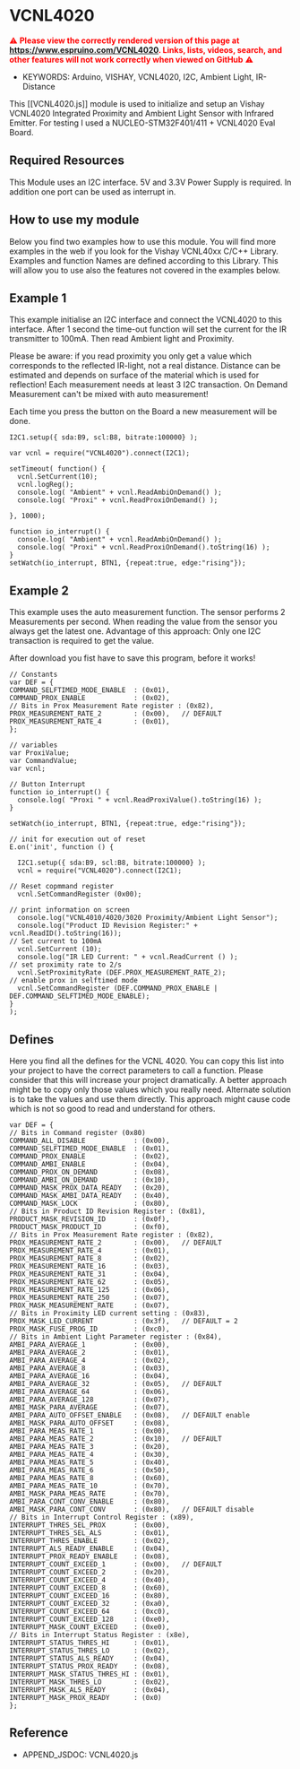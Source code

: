 <!--- Copyright (c) 2017 Joachim Klein. See the file LICENSE for copying permission. -->
VCNL4020
=====================

<span style="color:red">:warning: **Please view the correctly rendered version of this page at https://www.espruino.com/VCNL4020. Links, lists, videos, search, and other features will not work correctly when viewed on GitHub** :warning:</span>

* KEYWORDS: Arduino, VISHAY, VCNL4020, I2C, Ambient Light, IR-Distance

This [[VCNL4020.js]] module is used to initialize and setup an Vishay VCNL4020 Integrated Proximity and Ambient Light Sensor with
Infrared Emitter.
For testing I used a NUCLEO-STM32F401/411 + VCNL4020 Eval Board. 

## Required Resources
This Module uses an I2C interface. 
5V and 3.3V Power Supply is required.
In addition one port can be used as interrupt in.

## How to use my module
Below you find two examples how to use this module.
You will find more examples in the web if you look for the Vishay VCNL40xx C/C++ Library.
Examples and function Names are defined according to this Library. 
This will allow you to use also the features not covered in the examples below.

## Example 1
This example initialise an I2C interface and connect the VCNL4020 to this interface.
After 1 second the time-out function will set the current for the IR transmitter to 100mA. 
Then read Ambient light and Proximity.

Please be aware: if you read proximity you only get a value which corresponds to the reflected IR-light, not a real distance.
Distance can be estimated and depends on surface of the material which is used for reflection!
Each measurement needs at least 3 I2C transaction.
On Demand Measurement can't be mixed with auto measurement!

Each time you press the button on the Board a new measurement will be done.

```
I2C1.setup({ sda:B9, scl:B8, bitrate:100000} );

var vcnl = require("VCNL4020").connect(I2C1);

setTimeout( function() {
  vcnl.SetCurrent(10);
  vcnl.logReg();
  console.log( "Ambient" + vcnl.ReadAmbiOnDemand() );
  console.log( "Proxi" + vcnl.ReadProxiOnDemand() );
  
}, 1000);

function io_interrupt() {
  console.log( "Ambient" + vcnl.ReadAmbiOnDemand() );
  console.log( "Proxi" + vcnl.ReadProxiOnDemand().toString(16) );
}
setWatch(io_interrupt, BTN1, {repeat:true, edge:"rising"});
```

## Example 2

This example uses the auto measurement function.
The sensor performs 2 Measurements per second.
When reading the value from the sensor you always get the latest one.
Advantage of this approach: Only one I2C transaction is required to get the value.

After download you fist have to save this program, before it works!

```
// Constants
var DEF = {
COMMAND_SELFTIMED_MODE_ENABLE  : (0x01),
COMMAND_PROX_ENABLE            : (0x02),
// Bits in Prox Measurement Rate register : (0x82),
PROX_MEASUREMENT_RATE_2        : (0x00),   // DEFAULT
PROX_MEASUREMENT_RATE_4        : (0x01),
};

// variables
var ProxiValue;
var CommandValue;
var vcnl;

// Button Interrupt
function io_interrupt() {
  console.log( "Proxi " + vcnl.ReadProxiValue().toString(16) );
}

setWatch(io_interrupt, BTN1, {repeat:true, edge:"rising"});

// init for execution out of reset
E.on('init', function () {

  I2C1.setup({ sda:B9, scl:B8, bitrate:100000} );
  vcnl = require("VCNL4020").connect(I2C1);

// Reset copmmand register
  vcnl.SetCommandRegister (0x00);
  
// print information on screen
  console.log("VCNL4010/4020/3020 Proximity/Ambient Light Sensor");
  console.log("Product ID Revision Register:" + vcnl.ReadID().toString(16));
// Set current to 100mA
  vcnl.SetCurrent (10);
  console.log("IR LED Current: " + vcnl.ReadCurrent () );
// set proximity rate to 2/s
  vcnl.SetProximityRate (DEF.PROX_MEASUREMENT_RATE_2); 
// enable prox in selftimed mode
  vcnl.SetCommandRegister (DEF.COMMAND_PROX_ENABLE | DEF.COMMAND_SELFTIMED_MODE_ENABLE);
}
);

```

## Defines
Here you find all the defines for the VCNL 4020. You can copy this list into your project to have the correct parameters to call a function.
Please consider that this will increase your project dramatically. A better approach might be to copy only those values which you really need.
Alternate solution is to take the values and use them directly. This approach might cause code which is not so good to read and understand for others.

```
var DEF = {
// Bits in Command register (0x80)
COMMAND_ALL_DISABLE            : (0x00),
COMMAND_SELFTIMED_MODE_ENABLE  : (0x01),
COMMAND_PROX_ENABLE            : (0x02),
COMMAND_AMBI_ENABLE            : (0x04),
COMMAND_PROX_ON_DEMAND         : (0x08),
COMMAND_AMBI_ON_DEMAND         : (0x10),
COMMAND_MASK_PROX_DATA_READY   : (0x20),
COMMAND_MASK_AMBI_DATA_READY   : (0x40),
COMMAND_MASK_LOCK 			   : (0x80),
// Bits in Product ID Revision Register : (0x81),
PRODUCT_MASK_REVISION_ID       : (0x0f),
PRODUCT_MASK_PRODUCT_ID        : (0xf0),
// Bits in Prox Measurement Rate register : (0x82),
PROX_MEASUREMENT_RATE_2        : (0x00),   // DEFAULT
PROX_MEASUREMENT_RATE_4        : (0x01),
PROX_MEASUREMENT_RATE_8        : (0x02),
PROX_MEASUREMENT_RATE_16       : (0x03),
PROX_MEASUREMENT_RATE_31       : (0x04),
PROX_MEASUREMENT_RATE_62       : (0x05),
PROX_MEASUREMENT_RATE_125      : (0x06),
PROX_MEASUREMENT_RATE_250      : (0x07),
PROX_MASK_MEASUREMENT_RATE     : (0x07),
// Bits in Proximity LED current setting : (0x83),
PROX_MASK_LED_CURRENT          : (0x3f),   // DEFAULT = 2
PROX_MASK_FUSE_PROG_ID         : (0xc0),
// Bits in Ambient Light Parameter register : (0x84),
AMBI_PARA_AVERAGE_1            : (0x00),
AMBI_PARA_AVERAGE_2            : (0x01),
AMBI_PARA_AVERAGE_4            : (0x02),
AMBI_PARA_AVERAGE_8            : (0x03),
AMBI_PARA_AVERAGE_16           : (0x04),
AMBI_PARA_AVERAGE_32           : (0x05),   // DEFAULT
AMBI_PARA_AVERAGE_64           : (0x06),
AMBI_PARA_AVERAGE_128          : (0x07),
AMBI_MASK_PARA_AVERAGE         : (0x07),
AMBI_PARA_AUTO_OFFSET_ENABLE   : (0x08),   // DEFAULT enable
AMBI_MASK_PARA_AUTO_OFFSET     : (0x08),
AMBI_PARA_MEAS_RATE_1          : (0x00),
AMBI_PARA_MEAS_RATE_2          : (0x10),   // DEFAULT
AMBI_PARA_MEAS_RATE_3          : (0x20),
AMBI_PARA_MEAS_RATE_4          : (0x30),
AMBI_PARA_MEAS_RATE_5          : (0x40),
AMBI_PARA_MEAS_RATE_6          : (0x50),
AMBI_PARA_MEAS_RATE_8          : (0x60),
AMBI_PARA_MEAS_RATE_10         : (0x70),
AMBI_MASK_PARA_MEAS_RATE       : (0x70),
AMBI_PARA_CONT_CONV_ENABLE     : (0x80),
AMBI_MASK_PARA_CONT_CONV       : (0x80),   // DEFAULT disable
// Bits in Interrupt Control Register : (x89),
INTERRUPT_THRES_SEL_PROX       : (0x00),
INTERRUPT_THRES_SEL_ALS        : (0x01),
INTERRUPT_THRES_ENABLE         : (0x02),
INTERRUPT_ALS_READY_ENABLE     : (0x04),
INTERRUPT_PROX_READY_ENABLE    : (0x08),
INTERRUPT_COUNT_EXCEED_1       : (0x00),   // DEFAULT
INTERRUPT_COUNT_EXCEED_2       : (0x20),
INTERRUPT_COUNT_EXCEED_4       : (0x40),
INTERRUPT_COUNT_EXCEED_8       : (0x60),
INTERRUPT_COUNT_EXCEED_16      : (0x80),
INTERRUPT_COUNT_EXCEED_32      : (0xa0),
INTERRUPT_COUNT_EXCEED_64      : (0xc0),
INTERRUPT_COUNT_EXCEED_128     : (0xe0),
INTERRUPT_MASK_COUNT_EXCEED    : (0xe0),
// Bits in Interrupt Status Register : (x8e),
INTERRUPT_STATUS_THRES_HI      : (0x01),
INTERRUPT_STATUS_THRES_LO      : (0x02),
INTERRUPT_STATUS_ALS_READY     : (0x04),
INTERRUPT_STATUS_PROX_READY    : (0x08),
INTERRUPT_MASK_STATUS_THRES_HI : (0x01),
INTERRUPT_MASK_THRES_LO        : (0x02),
INTERRUPT_MASK_ALS_READY       : (0x04),
INTERRUPT_MASK_PROX_READY      : (0x0)
};

```
  Reference
  ---------

  * APPEND_JSDOC: VCNL4020.js
